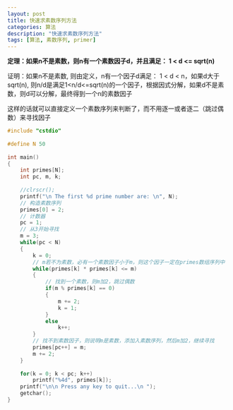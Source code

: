 ```yaml
---
layout: post
title: 快速求素数序列方法
categories: 算法
description: "快速求素数序列方法"
tags: [算法, 素数序列, primer]
---
```


**定理：如果n不是素数，则n有一个素数因子d，并且满足： 1 < d <= sqrt(n)**

证明：如果n不是素数, 则由定义，n有一个因子d满足： 1 < d < n，如果d大于sqrt(n), 则n/d是满足1<n/d<=sqrt(n)的一个因子，根据因式分解，如果d不是素数，则d可以分解，最终得到一个n的素数因子

这样的话就可以直接定义一个素数序列来判断了，而不用逐一或者逐二（跳过偶数）来寻找因子

```c++
#include "cstdio"  
  
#define N 50  
  
int main()  
{  
    int primes[N];  
    int pc, m, k;  
  
    //clrscr();  
    printf("\n The first %d prime number are: \n", N);  
    // 构造素数序列  
    primes[0] = 2;  
    // 计数器  
    pc = 1;  
    // 从3开始寻找  
    m = 3;  
    while(pc < N)  
    {  
        k = 0;  
        // m若不为素数，必有一个素数因子小于m，则这个因子一定在primes数组序列中  
        while(primes[k] * primes[k] <= m)  
        {  
            // 找到一个素数，则m加2，跳过偶数  
            if(m % primes[k] == 0)  
            {  
                m += 2;  
                k = 1;  
            }  
            else  
                k++;  
        }  
        // 找不到素数因子，则说明m是素数，添加入素数序列，然后m加2，继续寻找  
        primes[pc++] = m;  
        m += 2;  
    }  
      
    for(k = 0; k < pc; k++)  
        printf("%4d", primes[k]);  
    printf("\n\n Press any key to quit...\n ");  
    getchar();  
}
```